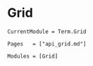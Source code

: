 # Grid
```@meta
CurrentModule = Term.Grid
```


```@index
Pages   = ["api_grid.md"]
```

```@autodocs
Modules = [Grid]
```